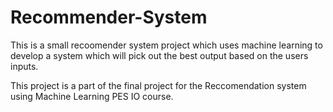 # Recommender-System

This is a small recoomender system project which uses machine learning to develop a system which will pick out the best output based on the users inputs. 

This project is a part of the final project for the Reccomendation system using Machine Learning PES IO course.